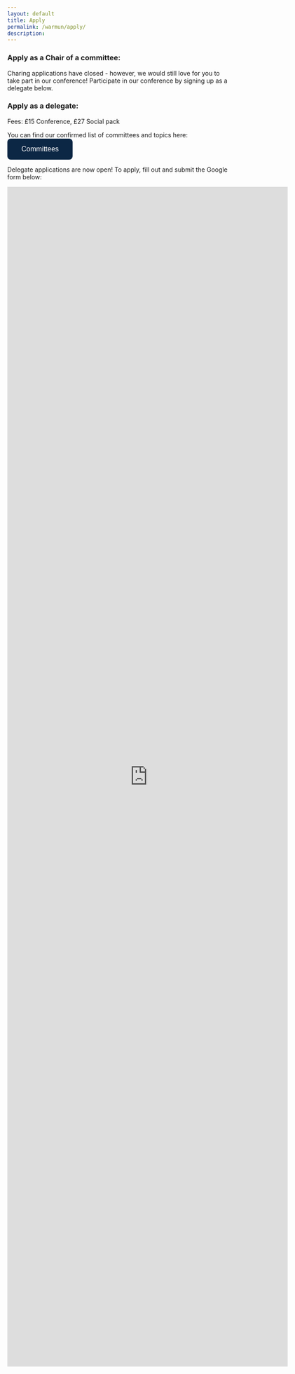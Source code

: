 ```yaml
---
layout: default
title: Apply
permalink: /warmun/apply/
description:
---
```


### Apply as a Chair of a committee:
Charing applications have closed - however, we would still love for you to take part in our conference! Participate in our conference by signing up as a delegate below.

### Apply as a delegate:
Fees: £15 Conference, £27 Social pack

You can find our confirmed list of committees and topics here:
<a href="http://warwickun.org/warmun/committees"><button style="background-color:#0C2745;border: none; border-radius: 8px; color: white; padding: 15px 32px; text-align: center; text-decoration: none; display: inline-block; font-size: 16px; cursor: pointer;">Committees</button></a>

Delegate applications are now open! To apply, fill out and submit the Google form below:

<iframe src="https://docs.google.com/forms/d/e/1FAIpQLSdkkknfgVCMinxe7cO-nLxozQ3Tk-TVBzkI-Ge0XFWtv-1Gmw/viewform?embedded=true" width="640" height="2694" frameborder="0" marginheight="0" marginwidth="0">Loading…</iframe>
